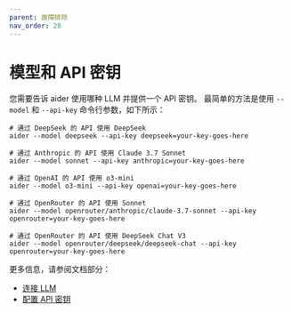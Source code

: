 ```yaml
---
parent: 故障排除
nav_order: 28
---
```


# 模型和 API 密钥

您需要告诉 aider 使用哪种 LLM 并提供一个 API 密钥。
最简单的方法是使用 `--model` 和 `--api-key`
命令行参数，如下所示：

```
# 通过 DeepSeek 的 API 使用 DeepSeek
aider --model deepseek --api-key deepseek=your-key-goes-here

# 通过 Anthropic 的 API 使用 Claude 3.7 Sonnet
aider --model sonnet --api-key anthropic=your-key-goes-here

# 通过 OpenAI 的 API 使用 o3-mini
aider --model o3-mini --api-key openai=your-key-goes-here

# 通过 OpenRouter 的 API 使用 Sonnet
aider --model openrouter/anthropic/claude-3.7-sonnet --api-key openrouter=your-key-goes-here

# 通过 OpenRouter 的 API 使用 DeepSeek Chat V3
aider --model openrouter/deepseek/deepseek-chat --api-key openrouter=your-key-goes-here
```

更多信息，请参阅文档部分：

- [连接 LLM](https://aider.chat/docs/llms.html)
- [配置 API 密钥](https://aider.chat/docs/config/api-keys.html)
